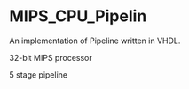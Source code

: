 # MIPS_CPU_Pipelin

An implementation of Pipeline written in VHDL.

32-bit MIPS processor

5 stage pipeline

